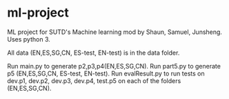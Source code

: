 # ml-project
ML project for SUTD's Machine learning mod by Shaun, Samuel, Junsheng. Uses python 3.

All data (EN,ES,SG,CN, ES-test, EN-test) is in the data folder.

Run main.py to generate p2,p3,p4(EN,ES,SG,CN).
Run part5.py to generate p5 (EN,ES,SG,CN, ES-test, EN-test).
Run evalResult.py to run tests on dev.p1, dev.p2, dev.p3, dev.p4, test.p5 on each of the folders (EN,ES,SG,CN).
